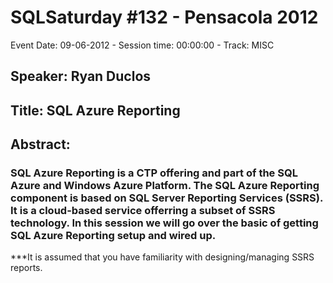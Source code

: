 # SQLSaturday #132 - Pensacola 2012
Event Date: 09-06-2012 - Session time: 00:00:00 - Track: MISC
## Speaker: Ryan Duclos
## Title: SQL Azure Reporting
## Abstract:
### SQL Azure Reporting is a CTP offering and part of the SQL Azure and Windows Azure Platform. The SQL Azure Reporting component is based on SQL Server Reporting Services (SSRS). It is a cloud-based service offerring a subset of SSRS technology. In this session we will go over the basic of getting SQL Azure Reporting setup and wired up. 

***It is assumed that you have familiarity with designing/managing SSRS reports.
